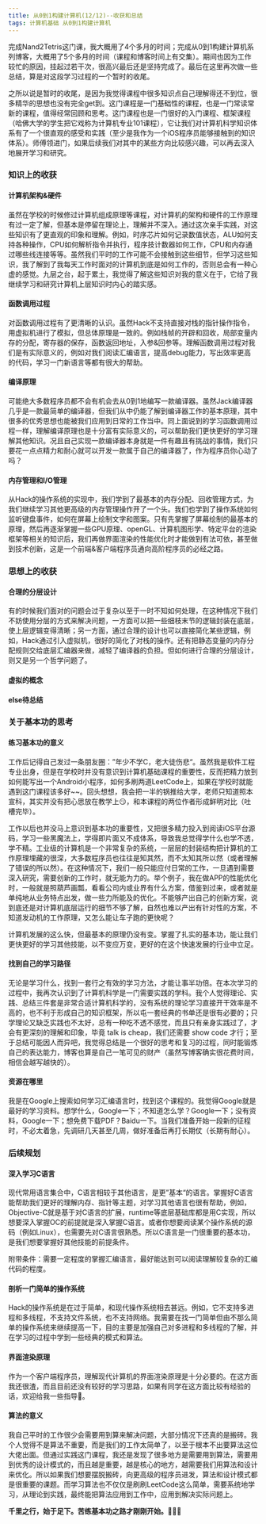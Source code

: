 ```yaml
---
title: 从0到1构建计算机(12/12)--收获和总结
tags: 计算机基础 从0到1构建计算机
---
```


完成Nand2Tetris这门课，我大概用了4个多月的时间；完成从0到1构建计算机系列博客，大概用了5个多月的时间（课程和博客时间上有交集）。期间也因为工作较忙的原因，挂起过若干次，很高兴最后还是坚持完成了。最后在这里再次做一些总结，算是对这段学习过程的一个暂时的收尾。

之所以说是暂时的收尾，是因为我觉得课程中很多知识点自己理解得还不到位，很多精华的思想也没有完全get到。这门课程是一门基础性的课程，也是一门常读常新的课程，值得经常回顾和思考。这门课程也是一门很好的入门课程、框架课程（哈佛大学的学生把它戏称为计算机专业101课程），它让我们对计算机科学知识体系有了一个很直观的感受和实践（至少是我作为一个iOS程序员能够接触到的知识体系）。师傅领进门，如果后续我们对其中的某些方向比较感兴趣，可以再去深入地展开学习和研究。

### 知识上的收获

#### 计算机架构&硬件

虽然在学校的时候修过计算机组成原理等课程，对计算机的架构和硬件的工作原理有过一定了解，但基本是停留在理论上，理解并不深入。通过这次亲手实践，对这些知识有了更直观的印象和理解。例如，时序芯片如何记录数值状态，ALU如何支持各种操作，CPU如何解析指令并执行，程序技计数器如何工作，CPU和内存通过哪些线连接等等。虽然我们平时的工作可能不会接触到这些细节，但学习这些知识，我了解到了我每天工作时面对的计算机到底是如何工作的，否则总会有一种心虚的感觉。九层之台，起于累土，我觉得了解这些知识对我的意义在于，它给了我继续学习和研究计算机上层知识时内心的踏实感。

#### 函数调用过程

对函数调用过程有了更清晰的认识。虽然Hack不支持直接对栈的指针操作指令，用虚拟机进行了模拟，但总体原理是一致的。例如栈帧的开辟和回收，局部变量内存的分配，寄存器的保存，函数返回地址，入参&回参等。理解函数调用过程对我们是有实际意义的，例如对我们阅读汇编语言，提高debug能力，写出效率更高的代码，学习一门新语言等都有很大的帮助。

#### 编译原理

可能绝大多数程序员都不会有机会去从0到1地编写一款编译器。虽然Jack编译器几乎是一款最简单的编译器，但我们从中仍能了解到编译器工作的基本原理，其中很多的优秀思想也能被我们应用到日常的工作当中。同上面说到的学习函数调用过程一样，理解编译原理也是十分富有实际意义的，可以帮助我们更快更好的学习理解其他知识。况且自己实现一款编译器本身就是一件有趣且有挑战的事情，我们只要花一点点精力和耐心就可以开发一款属于自己的编译器了，作为程序员你心动了吗？

#### 内存管理和I/O管理

从Hack的操作系统的实现中，我们学到了最基本的内存分配、回收管理方式，为我们继续学习其他更高级的内存管理操作开了一个头。我们也学到了操作系统如何监听键盘事件，如何在屏幕上绘制文字和图案。只有先掌握了屏幕绘制的最基本的原理，然后再逐渐掌握一些GPU原理、openGL、计算机图形学、特定平台的渲染框架等相关的知识后，我们再做界面渲染的性能优化时才能做到有法可依，甚至做到技术创新，这是一个前端&客户端程序员通向高阶程序员的必经之路。

### 思想上的收获

#### 合理的分层设计

有的时候我们面对的问题会过于复杂以至于一时不知如何处理，在这种情况下我们不妨使用分层的方式来解决问题，一方面可以把一些细枝末节的逻辑封装在底层，使上层逻辑变得清晰；另一方面，通过合理的设计也可以直接简化某些逻辑，例如，Hack通过引入虚拟机，很好的简化了对栈的操作。还有把静态变量的内存分配规则交给底层汇编器来做，减轻了编译器的负担。但如何进行合理的分层设计，则又是另一个哲学问题了。

#### 虚拟的概念

#### else待总结

### 关于基本功的思考

#### 练习基本功的意义

工作后记得自己发过一条朋友圈：”年少不学C，老大徒伤悲“。虽然我是软件工程专业出身，但是在学校时并没有意识到计算机基础课程的重要性，反而把精力放到如何能写出一个Android小程序，如何多刷两道LeetCode上，如果在学校时就能遇到这门课程该多好~~。回头想想，我会把一半的锅推给大学，老师只知道照本宣科，其实并没有把心思放在教学上😏，和本课程的两位作者形成鲜明对比（吐槽完毕）。

工作以后也并没马上意识到基本功的重要性，又把很多精力投入到阅读iOS平台源码，学习一些黑魔法上，学得即片面又不成体系，导致我总觉得学什么也学不透，学不精。工业级的计算机是一个非常复杂的系统，一层层的封装结构把计算机的工作原理埋藏的很深，大多数程序员也往往是知其然，而不太知其所以然（或者理解了错误的所以然）。在这种情况下，我们一般只能应付日常的工作，一旦遇到需要深入研究，需要创新的工作时，就无能为力的。举个例子，我在做APP的性能优化时，一般就是照葫芦画瓢，看看公司内或业界有什么方案，借鉴到过来，或者就是单纯地从业务特点出发，做一些力所能及的优化。不能够产出自己的创新方案，说到底还是对计算机底层运行的细节不够了解，自然也难以产出有针对性的方案，不知道发动机的工作原理，又怎么能让车子跑的更快呢？

计算机发展的这么快，但最基本的原理仍没有变。掌握了扎实的基本功，能让我们更快更好的学习其他技能，以不变应万变，更好的在这个快速发展的行业中立足。

#### 找到自己的学习路径

无论是学习什么，找到一套行之有效的学习方法，才能让事半功倍。在本次学习的过程中，我再次认识到了计算机科学是一门需要实践的学科。我个人觉得理论、实践、总结三件套是非常合适计算机科学的，没有系统的理论学习直接开干效率是不高的，也不利于形成自己的知识框架，所以屯一套经典的书单还是很有必要的；只学理论又缺乏实践也不太好，总有一种吃不透不感觉，而且只有亲身实践过了，才会有更深刻的理解和印象，毕竟 talk is cheap，我们还需要 show code 才行；至于总结可能因人而异吧，我觉得总结是一个很好的思考和复习的过程，同时能锻炼自己的表达能力，博客也算是自己一笔可见的财产（虽然写博客确实很花费时间，相信会越写越快的）。

#### 资源在哪里

我是在Google上搜索如何学习汇编语言时，找到这个课程的。我觉得Google就是最好的学习资料。想学什么，Google一下；不知道怎么学？Google一下；没有资料，Google一下；想免费下载PDF？Baidu一下。当我们准备开始一段新的征程时，不必太着急，先调研几天甚至几周，做好准备后再打长期仗（长期有耐心）。

### 后续规划

#### 深入学习C语言

现代常用语言集合中，C语言相较于其他语言，是更”基本“的语言。掌握好C语言能帮助我们更好的理解内存、指针等主题，对学习其他语言也很有帮助，例如，Objective-C就是基于对C语言的扩展，runtime等底层基础库都是用C实现，所以想要深入掌握OC的前提就是深入掌握C语言。或者你想要阅读某个操作系统的源码（例如Linux），也需要先对C语言很熟悉。所以C语言是一门很重要的基本功，是我们想要掌握好其他技能的前提条件。

附带条件：需要一定程度的掌握汇编语言，最好能达到可以阅读理解较复杂的汇编代码的程度。

#### 剖析一门简单的操作系统

Hack的操作系统是在过于简单，和现代操作系统相去甚远。例如，它不支持多进程和多线程，不支持文件系统，也不支持网络。我需要在找一门简单但由不那么简单的操作系统来继续提高一下，目的主要是加强自己对多进程和多线程的了解，并在学习的过程中学到一些经典的模式和算法。

#### 界面渲染原理

作为一个客户端程序员，理解现代计算机的界面渲染原理是十分必要的。在这方面我还很渣，而且目前还没有较好的学习思路，如果有同学在这方面比较有经验的话，欢迎给我一些指导🙏。

#### 算法的意义

我自己平时的工作很少会需要用到算来解决问题，大部分情况下还真的是搬砖。我个人觉得不是算法不重要，而是我们的工作太简单了，以至于根本不出要算法这位大佬出面。但通过实践这门课程，我还是发现了很多地方是需要用到算法，需要用到优秀的设计模式的，而且越是重要，越是核心的地方，越需要我们用算法和设计来优化。所以如果我们想要摆脱搬砖，向更高级的程序员进发，算法和设计模式都是很重要的课题。而学习算法也不仅仅是刷刷LeetCode这么简单，需要系统地学习，从理论到实践，最终能把算法应用到工作中，应用到解决实际问题上。

**千里之行，始于足下。苦练基本功之路才刚刚开始。**💪💪💪